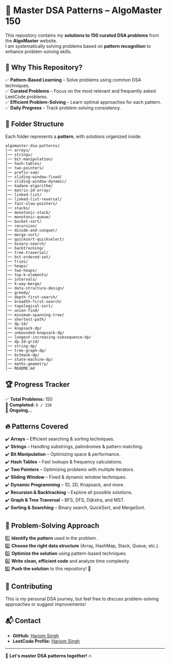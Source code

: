 # 🚀 Master DSA Patterns – AlgoMaster 150  

This repository contains my **solutions to 150 curated DSA problems** from the **AlgoMaster** website.  
I am systematically solving problems based on **pattern recognition** to enhance problem-solving skills.  

## 🎯 Why This Repository?  
✅ **Pattern-Based Learning** – Solve problems using common DSA techniques.  
✅ **Curated Problems** – Focus on the most relevant and frequently asked LeetCode problems.  
✅ **Efficient Problem-Solving** – Learn optimal approaches for each pattern.  
✅ **Daily Progress** – Track problem-solving consistency.  

## 📂 Folder Structure  
Each folder represents a **pattern**, with solutions organized inside.  

```
algomaster-dsa-patterns/
│── arrays/
│── strings/
│── bit-manipulation/
│── hash-tables/
│── two-pointers/
│── prefix-sum/
│── sliding-window-fixed/
│── sliding-window-dynamic/
│── kadane-algorithm/
│── matrix-2d-array/
│── linked-list/
│── linked-list-reversal/
│── fast-slow-pointers/
│── stacks/
│── monotonic-stack/
│── monotonic-queue/
│── bucket-sort/
│── recursion/
│── divide-and-conquer/
│── merge-sort/
│── quicksort-quickselect/
│── binary-search/
│── backtracking/
│── tree-traversal/
│── bst-ordered-set/
│── tries/
│── heaps/
│── two-heaps/
│── top-k-elements/
│── intervals/
│── k-way-merge/
│── data-structure-design/
│── greedy/
│── depth-first-search/
│── breadth-first-search/
│── topological-sort/
│── union-find/
│── minimum-spanning-tree/
│── shortest-path/
│── dp-1d/
│── knapsack-dp/
│── unbounded-knapsack-dp/
│── longest-increasing-subsequence-dp/
│── dp-2d-grid/
│── string-dp/
│── tree-graph-dp/
│── bitmask-dp/
│── state-machine-dp/
│── maths-geometry/
│── README.md
```

## 🏆 Progress Tracker  
✅ **Total Problems:** 150  
📌 **Completed:** `0 / 150`  
🚀 **Ongoing...**  

## 🔥 Patterns Covered  
✔️ **Arrays** – Efficient searching & sorting techniques.  
✔️ **Strings** – Handling substrings, palindromes & pattern matching.  
✔️ **Bit Manipulation** – Optimizing space & performance.  
✔️ **Hash Tables** – Fast lookups & frequency calculations.  
✔️ **Two Pointers** – Optimizing problems with multiple iterators.  
✔️ **Sliding Window** – Fixed & dynamic window techniques.  
✔️ **Dynamic Programming** – 1D, 2D, Knapsack, and more.  
✔️ **Recursion & Backtracking** – Explore all possible solutions.  
✔️ **Graph & Tree Traversal** – BFS, DFS, Dijkstra, and MST.  
✔️ **Sorting & Searching** – Binary search, QuickSort, and MergeSort.  


## 📌 Problem-Solving Approach  
1️⃣ **Identify the pattern** used in the problem.  
2️⃣ **Choose the right data structure** (Array, HashMap, Stack, Queue, etc.).  
3️⃣ **Optimize the solution** using pattern-based techniques.  
4️⃣ **Write clean, efficient code** and analyze time complexity.  
5️⃣ **Push the solution** to this repository! 🚀  

## 📢 Contributing  
This is my personal DSA journey, but feel free to discuss problem-solving approaches or suggest improvements!  

## 📬 Contact  
- **GitHub:** [Hariom Singh](https://github.com/singhHariom1)  
- **LeetCode Profile:** [Hariom Singh](https://leetcode.com/GutsOp)  

---

🚀 **Let's master DSA patterns together!** 🔥  